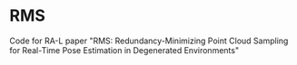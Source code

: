 # RMS
Code for RA-L paper "RMS: Redundancy-Minimizing Point Cloud Sampling for Real-Time Pose Estimation in Degenerated Environments"

